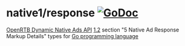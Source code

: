 # native1/response [![GoDoc](https://godoc.org/github.com/prebid/openrtb/native1/response?status.svg)](https://pkg.go.dev/github.com/prebid/openrtb/v18/native1/response)

[OpenRTB Dynamic Native Ads API](https://iabtechlab.com/standards/openrtb-native/) [1.2](https://iabtechlab.com/wp-content/uploads/2016/07/OpenRTB-Native-Ads-Specification-Final-1.2.pdf) section "5 Native Ad Response Markup Details" types for [Go programming language](https://golang.org/)
